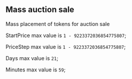 ## Mass auction sale

Mass placement of tokens for auction sale

StartPrice max value is `1 - 9223372036854775807`;

PriceStep max value is `1 - 9223372036854775807`;

Days max value is `21`;

Minutes max value is `59`;
